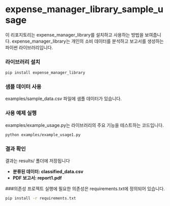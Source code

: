 # expense_manager_library_sample_usage

이 리포지토리는 expense_manager_library를 설치하고 사용하는 방법을 보여줍니다. expense_manager_library는 개인의 소비 데이터를 분석하고 보고서를 생성하는 파이썬 라이브러리입니다. 

### 라이브러리 설치
```bash
pip install expense_manager_library
```

### 샘플 데이터 사용
examples/sample_data.csv 파일에 샘플 데이터가 있습니다. 

### 사용 예제 실행
examples/example_usage.py는 라이브러리의 주요 기능을 테스트하는 코드입니다.
```bash
python examples/example_usage1.py
```
### 결과 확인
결과는 results/ 폴더에 저장됩니다
- **분류된 데이터: classified_data.csv**
- **PDF 보고서: report1.pdf**

###의존성
프로젝트 실행에 필요한 의존성은 requirements.txt에 정의되어 있습니다.
```bash
pip install -r requirements.txt
```
